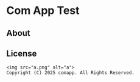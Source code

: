 # Com App Test

## About

## License
    <img src="a.png" alt="a">
    Copyright (C) 2025 comapp. All Rights Reserved.
